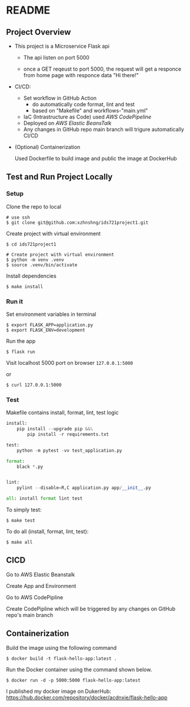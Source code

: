 # README

## Project Overview

- This project is a Microservice Flask api

  - The api listen on port 5000

  - once a GET reqeust to port 5000, the request will get a responce from home page with responce data "Hi there!"

    

- CI/CD:

  - Set workflow in GitHub Action
    - do automatically code format, lint and test
    - based on "Makefile" and workflows-"main.yml"
  - IaC (Intrastructure as Code) used *AWS CodePipeline*
  - Deployed on *AWS Elastic BeansTalk*
  - Any changes in GitHub repo main branch will trigure automatically CI/CD
    

- (Optional) Containerization

  Used Dockerfile to build image and public the image at DockerHub

  

## Test and Run Project Locally

### Setup

Clone the repo to local

```
# use ssh
$ git clone git@github.com:xzhnshng/ids721project1.git
```



Create project with virtual environment

```
$ cd ids721project1

# Create project with virtual environment
$ python -m venv .venv
$ source .venv/bin/activate
```



Install dependencies

```
$ make install
```



### Run it

Set environment variables in terminal

```
$ export FLASK_APP=application.py
$ export FLASK_ENV=development
```



Run the app

```
$ flask run
```



Visit localhost 5000 port on browser `127.0.0.1:5000`

or 

```
$ curl 127.0.0.1:5000
```





### Test

Makefile contains install, format, lint, test logic

```python
install:
	pip install --upgrade pip &&\
		pip install -r requirements.txt

test:
	python -m pytest -vv test_application.py

format:
	black *.py


lint:
	pylint --disable=R,C application.py app/__init__.py

all: install format lint test
```



To simply test:

``` 
$ make test
```



To do all (install, format, lint, test):

```
$ make all
```



## CICD

Go to AWS Elastic Beanstalk

Create App and Environment



Go to AWS CodePipline

Create CodePipline which will be triggered by any changes on GitHub repo's main branch





## Containerization

Build the image using the following command

```
$ docker build -t flask-hello-app:latest .
```



Run the Docker container using the command shown below.

```
$ docker run -d -p 5000:5000 flask-hello-app:latest
```

I published my docker image on DukerHub: https://hub.docker.com/repository/docker/acdnxie/flask-hello-app
